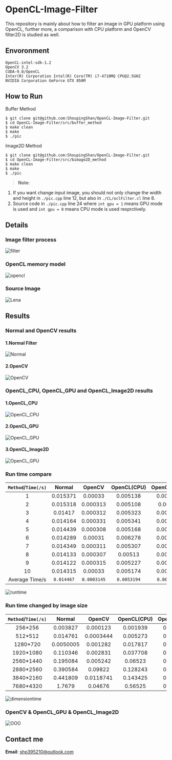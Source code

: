 # OpenCL-Image-Filter
  This repository is mainly about how to filter an image in GPU platform
using OpenCL, further more, a comparison with CPU platform and OpenCV
filter2D is studied as well.

## Envoronment
    OpenCL-intel-sdk-1.2
    OpenCV 3.2
    CUDA-9.0/OpenCL
    Inter(R) Corporation Intel(R) Core(TM) i7-4710MQ CPU@2.5GHZ
    NVIDIA Corporation GeForce GTX 850M
## How to Run
Buffer Method
``` shell
$ git clone git@github.com:ShoupingShan/OpenCL-Image-Filter.git
$ cd OpenCL-Image-Filter/src/buffer_method
$ make clean
$ make
$ ./pic
```
Image2D Method
``` shell
$ git clone git@github.com:ShoupingShan/OpenCL-Image-Filter.git
$ cd OpenCL-Image-Filter/src/bimage2D_method
$ make clean
$ make
$ ./pic
```
  >**Note**:
  1. If you want change input image, you should not only change the width
        and height in `./pic.cpp` line 12, but also in `./CL/oclFilter.cl` line 8.
  2. Source code in  `./pic.cpp` line 24 where `int gpu = 1` means GPU mode is used and `int gpu = 0` means CPU mode is used resprctively.
## Details
### Image filter process
![filter](image/filter.png)
### OpenCL memory model
![opencl](image/opencl.png)
### Source Image
![Lena](data/Lena.jpg)
## Results
### Normal and OpenCV results
#### 1.Normal Filter
![Normal](CPU/Normal.jpg)
#### 2.OpenCV
![OpenCV](CPU/OpenCV.jpg)

### OpenCL_CPU, OpenCL_GPU and OpenCL_Image2D results
#### 1.OpenCL_CPU
![OpenCL_CPU](CPU/OpenCL_cpu.jpg)
#### 2.OpenCL_GPU
![OpenCL_GPU](GPU/OpenCL_gpu.jpg)
#### 3.OpenCL_Image2D
![OpenCL_GPU](GPU/image2D.png)

### Run time compare
| `Method`/`Time(/s)`  | Normal  | OpenCV  | OpenCL(CPU)  | OpenCL(GPU)   |Image2D|
|:--------------------:|:-------:|:-------:|:------------:|:-------------:|:--:|
| 1  | 0.015371  | 0.00033 |0.005138 |0.000637 | 0.000375|
| 2  | 0.015318  | 0.000313|0.005108 |0.00064  |0.000367|
| 3  | 0.01417   | 0.000312|0.005323 |0.000651 |0.000377|
| 4  | 0.014164  | 0.000331|0.005341 |0.000621 |0.00038|
| 5  | 0.014439  | 0.000308|0.005168 |0.000623 |0.00037|
| 6  | 0.014289  | 0.00031 |0.006278 |0.000624 |0.000364|
| 7  | 0.014349  | 0.000311|0.005307 |0.000625 |0.000374|
| 8  | 0.014133  | 0.000307|0.00513  |0.000624 |0.000379|
| 9  | 0.014122  | 0.000315|0.005227 |0.000624 |0.000377|
|10  | 0.014315  | 0.00033 |0.005174 |0.000629 |0.000372|
|Average Time/s  | `0.014467`| `0.0003145`|`0.0053194` |`0.0006298` |`0.000374`|


![runtime](image/runtime.png)

### Run time changed by image size

| `Method`/`Time(/s)`  | Normal  | OpenCV  | OpenCL(CPU)  | OpenCL(GPU)   | Image2D|
|:--------------------:|:-------:|:-------:|:------------:|:-------------:|:---:|
| 256*256  | 0.003827  | 0.000123 |0.001939 |0.000408 | 0.000351 |
| 512*512  | 0.014761  | 0.0003444|0.005273 |0.000589  | 0.000375|
| 1280*720  | 0.0050005   | 0.001282|0.017817 |0.001345 | 0.000485|
| 1920*1080  | 0.110346  | 0.002831|0.037708 |0.002273 | 0.000926|
| 2560*1440  | 0.195084 | 0.005242|0.06523|0.003523 |0.001367 |
| 2880*2560  | 0.390584  | 0.09822 |0.128243 |0.009293 | 0.0022|
| 3840*2160  | 0.441809  | 0.0118741|0.143425 |0.010045 |0.002367 |
| 7680*4320 | 1.7679  | 0.04676|0.56525  |0.029638 |0.007554 |


![dimensiontime](image/dimension_time.png)

### OpenCV & OpenCL_GPU & OpenCL_Image2D
![OOO](image/image2dopencvopencl.png)
## Contact me
**Email**: shp395210@outlook.com
